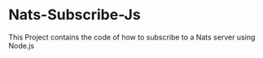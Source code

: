 # Nats-Subscribe-Js
This Project contains the code of how to subscribe to a Nats server using Node.js
